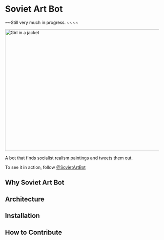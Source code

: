 # Soviet Art Bot

~~Still very much in progress. ~~~~


<img src="https://raw.githubusercontent.com/veekaybee/soviet-art-bot/master/assetsadmission-to-the-komsomol-1951.jpg" alt="Girl in a jacket" style="width:600px;height:400px;">

A bot that finds socialist realism paintings and tweets them out.  

To see it in action, follow [@SovietArtBot](https://twitter.com/SovietArtBot)

## Why Soviet Art Bot

## Architecture 

## Installation




## How to Contribute
